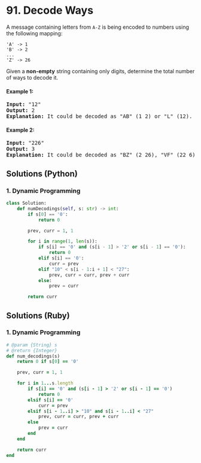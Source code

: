 # 91. Decode Ways
A message containing letters from `A-Z` is being encoded to numbers using the following mapping:
```
'A' -> 1
'B' -> 2
...
'Z' -> 26
```

Given a **non-empty** string containing only digits, determine the total number of ways to decode it.

#### Example 1:
<pre>
<strong>Input:</strong> "12"
<strong>Output:</strong> 2
<strong>Explanation:</strong> It could be decoded as "AB" (1 2) or "L" (12).
</pre>

#### Example 2:
<pre>
<strong>Input:</strong> "226"
<strong>Output:</strong> 3
<strong>Explanation:</strong> It could be decoded as "BZ" (2 26), "VF" (22 6), or "BBF" (2 2 6).
</pre>

## Solutions (Python)

### 1. Dynamic Programming
```Python
class Solution:
    def numDecodings(self, s: str) -> int:
        if s[0] == '0':
            return 0

        prev, curr = 1, 1

        for i in range(1, len(s)):
            if s[i] == '0' and (s[i - 1] > '2' or s[i - 1] == '0'):
                return 0
            elif s[i] == '0':
                curr = prev
            elif "10" < s[i - 1:i + 1] < "27":
                prev, curr = curr, prev + curr
            else:
                prev = curr

        return curr
```

## Solutions (Ruby)

### 1. Dynamic Programming
```Ruby
# @param {String} s
# @return {Integer}
def num_decodings(s)
    return 0 if s[0] == '0'

    prev, curr = 1, 1

    for i in 1...s.length
        if s[i] == '0' and (s[i - 1] > '2' or s[i - 1] == '0')
            return 0
        elsif s[i] == '0'
            curr = prev
        elsif s[i - 1..i] > "10" and s[i - 1..i] < "27"
            prev, curr = curr, prev + curr
        else
            prev = curr
        end
    end

    return curr
end
```
